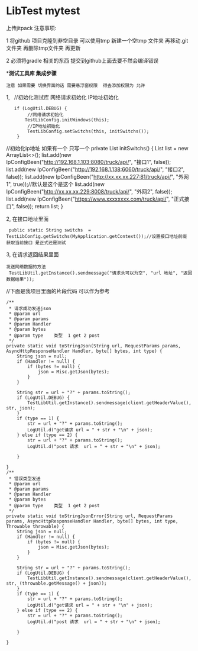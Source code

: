 # LibTest  mytest
上传jitpack 注意事项:

1 将github 项目克隆到非空目录   可以使用tmp  新建一个空tmp 文件夹 再移动.git文件夹  再删除tmp文件夹 再更新


2  必须将gradle 相关的东西 提交到github上面去要不然会编译错误


***************测试工具库  集成步骤**************

	注意 如果需要 切换界面的话 需要悬浮窗权限  得去添加权限为 允许
	
 1,   //初始化测试库  网络请求初始化 IP地址初始化


       if (LogUtil.DEBUG) {
            //网络请求初始化
           TestLibConfig.initWindows(this);
            //IP地址初始化
            TestLibConfig.setSwitchs(this, initSwitchs());
        }


//初始化ip地址 如果有一个 只写一个
 private List<IpConfigBeen> initSwitchs() {
        List<IpConfigBeen> list = new ArrayList<>();
        list.add(new IpConfigBeen("http://192.168.1.103:8080/truck/api/", "接口1", false));
        list.add(new IpConfigBeen("http://192.168.1.138:6060/truck/api/", "接口2", false));
        list.add(new IpConfigBeen("http://xx.xx.xx.227:81/truck/api/", "外网1", true));//默认是这个是这个
        list.add(new IpConfigBeen("http://xx.xx.xx.229:8008/truck/api/", "外网2", false));
        list.add(new IpConfigBeen("https://www.xxxxxxxx.com/truck/api/", "正式接口", false));
        return list;
    }


2, 在接口地址里面 


     public static String switchs  = TestLibConfig.getSwitchs(MyApplication.getContext());//设置接口地址前缀   获取当前接口 是正式还是测试


3,  在请求返回结果里面 

	发送网络数据的方法
	 TestLibUtil.getInstance().sendmessage("请求头可以为空", "url 地址", "返回数据结果"));



//下面是我项目里面的片段代码 可以作为参考

    /**
     * 请求成功发送json
     * @param url
     * @param params
     * @param Handler
     * @param bytes
     * @param type    类型  1 get 2 post
     */
    private static void toStringJson(String url, RequestParams params, AsyncHttpResponseHandler Handler, byte[] bytes, int type) {
        String json = null;
        if (Handler != null) {
            if (bytes != null) {
                json = Misc.getJson(bytes);
            }
        }

        String str = url + "?" + params.toString();
        if (LogUtil.DEBUG) {
            TestLibUtil.getInstance().sendmessage(client.getHeaderValue(), str, json);
        }
        if (type == 1) {
            str = url + "?" + params.toString();
            LogUtil.d("get请求 url = " + str + "\n" + json);
        } else if (type == 2) {
            str = url + "?" + params.toString();
            LogUtil.d("post 请求  url = " + str + "\n" + json);

        }

    }
    /**
     * 错误类型发送
     * @param url
     * @param params
     * @param Handler
     * @param bytes
     * @param type    类型  1 get 2 post
     */
    private static void toStringJsonError(String url, RequestParams params, AsyncHttpResponseHandler Handler, byte[] bytes, int type, Throwable throwable) {
        String json = null;
        if (Handler != null) {
            if (bytes != null) {
                json = Misc.getJson(bytes);
            }
        }

        String str = url + "?" + params.toString();
        if (LogUtil.DEBUG) {
            TestLibUtil.getInstance().sendmessage(client.getHeaderValue(), str, (throwable.getMessage() + json));
        }
        if (type == 1) {
            str = url + "?" + params.toString();
            LogUtil.d("get请求 url = " + str + "\n" + json);
        } else if (type == 2) {
            str = url + "?" + params.toString();
            LogUtil.d("post 请求  url = " + str + "\n" + json);

        }

    }


